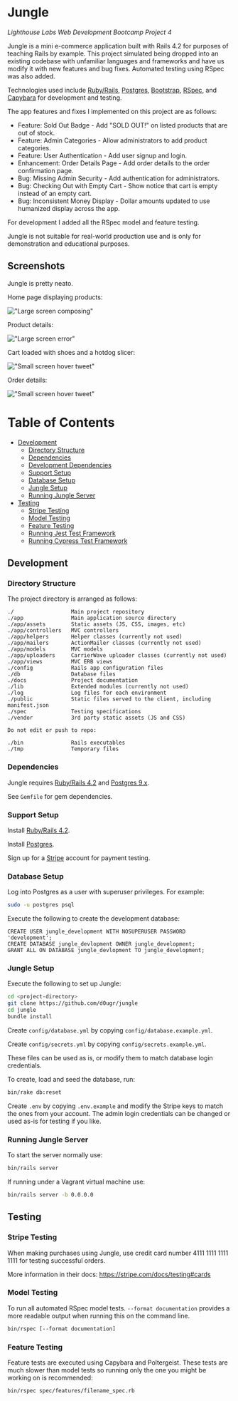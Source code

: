 # Jungle

_Lighthouse Labs Web Development Bootcamp Project 4_

Jungle is a mini e-commerce application built with Rails 4.2 for purposes of teaching Rails by example.  This project simulated being dropped into an existing codebase with unfamiliar languages and frameworks and have us modify it with new features and bug fixes.  Automated testing using RSpec was also added.

Technologies used include [Ruby/Rails](https://rubyonrails.org/), [Postgres](https://postgresql.org), [Bootstrap](https://getbootstrap.com/), [RSpec](https://rspec.info/), and [Capybara](https://github.com/teamcapybara/capybara) for development and testing.

The app features and fixes I implemented on this project are as follows:

- Feature: Sold Out Badge - Add "SOLD OUT!" on listed products that are out of stock.
- Feature: Admin Categories - Allow administrators to add product categories.
- Feature: User Authentication - Add user signup and login.
- Enhancement: Order Details Page - Add order details to the order confirmation page.
- Bug: Missing Admin Security - Add authentication for administrators.
- Bug: Checking Out with Empty Cart - Show notice that cart is empty instead of an empty cart.
- Bug: Inconsistent Money Display - Dollar amounts updated to use humanized display across the app.

For development I added all the RSpec model and feature testing.

Jungle is not suitable for real-world production use and is only for demonstration and educational purposes.

## **Screenshots**

Jungle is pretty neato.

Home page displaying products:

!["Large screen composing"](docs/jungle-screenshot-01-home.png)

Product details:

!["Large screen error"](docs/jungle-screenshot-02-product-details.png)

Cart loaded with shoes and a hotdog slicer:

!["Small screen hover tweet"](docs/jungle-screenshot-03-cart.png)

Order details:

!["Small screen hover tweet"](docs/jungle-screenshot-04-order-details.png)

# Table of Contents

- [Development](#development)
  - [Directory Structure](#directory-structure)
  - [Dependencies](#dependencies)
  - [Development Dependencies](#development-dependencies)
  - [Support Setup](#support-setup)
  - [Database Setup](#database-setup)
  - [Jungle Setup](#jungle-setup)
  - [Running Jungle Server](#running-jungle-server)
- [Testing](#testing)
  - [Stripe Testing](#stripe-testing)
  - [Model Testing](#model-testing)
  - [Feature Testing](#feature-testing)
  - [Running Jest Test Framework](#running-jest-test-framework)
  - [Running Cypress Test Framework](#running-cypress-test-framework)

## **Development**

### **Directory Structure**

The project directory is arranged as follows:

```
./                  Main project repository
./app               Main application source directory
./app/assets        Static assets (JS, CSS, images, etc)
./app/controllers   MVC controllers
./app/helpers       Helper classes (currently not used)
./app/mailers       ActionMailer classes (currently not used)
./app/models        MVC models
./app/uploaders     CarrierWave uploader classes (currently not used)
./app/views         MVC ERB views
./config            Rails app configuration files
./db                Database files
./docs              Project documentation
./lib               Extended modules (currently not used)
./log               Log files for each environment
./public            Static files served to the client, including manifest.json
./spec              Testing specifications
./vendor            3rd party static assets (JS and CSS)

Do not edit or push to repo:

./bin               Rails executables
./tmp               Temporary files
```

### **Dependencies**

Jungle requires [Ruby/Rails 4.2](https://rubyonrails.org/) and [Postgres 9.x](https://www.postgresql.org/).

See `Gemfile` for gem dependencies.

### **Support Setup**

Install [Ruby/Rails 4.2](https://rubyonrails.org/).

Install [Postgres](https://www.postgresql.org).

Sign up for a [Stripe](https://stripe.com) account for payment testing.

### **Database Setup**

Log into Postgres as a user with superuser privileges.  For example:

```sh
sudo -u postgres psql
```

Execute the following to create the development database:

```postgres
CREATE USER jungle_development WITH NOSUPERUSER PASSWORD 'development';
CREATE DATABASE jungle_devlopment OWNER jungle_development;
GRANT ALL ON DATABASE jungle_devlopment TO jungle_development;
```

### **Jungle Setup**

Execute the following to set up Jungle:

```sh
cd <project-directory>
git clone https://github.com/d0ugr/jungle
cd jungle
bundle install
```

Create `config/database.yml` by copying `config/database.example.yml`.

Create `config/secrets.yml` by copying `config/secrets.example.yml`.

These files can be used as is, or modify them to match database login credentials.

To create, load and seed the database, run:

```sh
bin/rake db:reset
```

Create `.env` by copying `.env.example` and modify the Stripe keys to match the ones from your account.  The admin login credentials can be changed or used as-is for testing if you like.

### **Running Jungle Server**

To start the server normally use:

```sh
bin/rails server
```

If running under a Vagrant virtual machine use:

```sh
bin/rails server -b 0.0.0.0
```

## **Testing**

### **Stripe Testing**

When making purchases using Jungle, use credit card number 4111 1111 1111 1111 for testing successful orders.

More information in their docs: <https://stripe.com/docs/testing#cards>

### **Model Testing**

To run all automated RSpec model tests.  `--format documentation` provides a more readable output when running this on the command line.

```sh
bin/rspec [--format documentation]
```

### **Feature Testing**

Feature tests are executed using Capybara and Poltergeist.  These tests are much slower than model tests so running only the one you might be working on is recommended:

```sh
bin/rspec spec/features/filename_spec.rb
```
